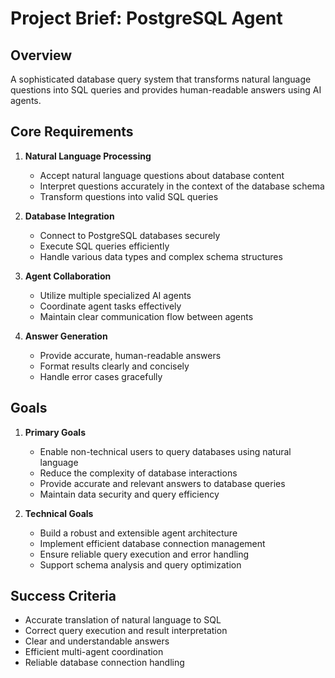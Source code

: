 # Project Brief: PostgreSQL Agent

## Overview
A sophisticated database query system that transforms natural language questions into SQL queries and provides human-readable answers using AI agents.

## Core Requirements

1. **Natural Language Processing**
   - Accept natural language questions about database content
   - Interpret questions accurately in the context of the database schema
   - Transform questions into valid SQL queries

2. **Database Integration**
   - Connect to PostgreSQL databases securely
   - Execute SQL queries efficiently
   - Handle various data types and complex schema structures

3. **Agent Collaboration**
   - Utilize multiple specialized AI agents
   - Coordinate agent tasks effectively
   - Maintain clear communication flow between agents

4. **Answer Generation**
   - Provide accurate, human-readable answers
   - Format results clearly and concisely
   - Handle error cases gracefully

## Goals

1. **Primary Goals**
   - Enable non-technical users to query databases using natural language
   - Reduce the complexity of database interactions
   - Provide accurate and relevant answers to database queries
   - Maintain data security and query efficiency

2. **Technical Goals**
   - Build a robust and extensible agent architecture
   - Implement efficient database connection management
   - Ensure reliable query execution and error handling
   - Support schema analysis and query optimization

## Success Criteria
- Accurate translation of natural language to SQL
- Correct query execution and result interpretation
- Clear and understandable answers
- Efficient multi-agent coordination
- Reliable database connection handling

